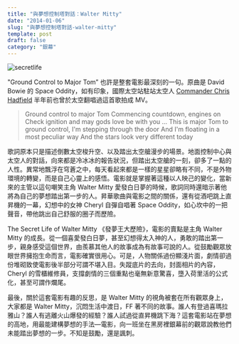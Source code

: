 ```yaml
---
title: "與夢想控制塔對話：Walter Mitty"
date: "2014-01-06"
slug: "與夢想控制塔對話-walter-mitty"
template: post
draft: false
category: "銀幕"
---
```


![secretlife](/media/secretlife.jpg)

"Ground Control to Major Tom” 也許是整套電影最深刻的一句。原曲是 David Bowie 的 Space Oddity，如有印象，國際太空站駐站太空人 [Commander Chris Hadfield](https://www.youtube.com/watch?v=KaOC9danxNo) 半年前也曾於太空翻唱過這首歌拍成 MV。

> Ground control to major Tom Commencing countdown, engines on Check ignition and may gods love be with you ... This is major Tom to ground control, I'm stepping through the door And I'm floating in a most peculiar way And the stars look very different today

歌詞原本只是描述倒數太空梭升空、以及踏出太空艙漫步的場景。地面控制中心與太空人的對話，向來都是冷冰冰的報告狀況，但踏出太空艙的一刻，卻多了一點的人性。異常地飄浮在穹蒼之中，每天看起來都是一樣的星星卻略有不同，不是外物環境的轉變，而是自己心靈上的感悟。電影就是掌握著這種以人映己的變化，當新來的主管以這句嘲笑主角 Walter Mitty 愛發白日夢的時候，歌詞同時還暗示著他將為自己的夢想踏出第一步的人。昇華歌曲與電影之間的關係，還有從酒吧跳上直昇機的一幕，幻想中的女神 Cheryl 自彈自唱著 Space Oddity，如心坎中的一把聲音，帶他跳出自己舒服的圈子而歷險。

The Secret Life of Walter Mitty 《發夢王大歷險》，電影的賣點是主角 Walter Mitty 的成長。從一個喜愛發白日夢，甚至幻想得太入神的人，勇敢的踏出第一步，親身感受這個世界，由羨慕其他人的故事成為有故事可說的人。從鼓勵觀眾放眼世界擁抱生命而言，電影確實很用心。可是，人物關係過份顯淺片面，劇情卻過份堆砌致使電影後半部分可謂不堪入目。失蹤底片的去向，封面相片的內容，Cheryl 的雪櫃維修員，支撐劇情的三個重點也毫無新意驚喜，墮入荷里活的公式化，甚至可謂作爛尾。

最後，關於這套電影有趣的反思，是 Walter Mitty 的視角被套在所有觀眾身上，大家都是 Walter Mitty，沉悶生活中渡日，FF 著不同的故事。誰人有登過喜瑪拉雅山？誰人有逃離火山爆發的經驗？誰人試過從直昇機跳下海？這套電影站在夢想的高地，用最能建構夢想的手法—電影，向一班坐在黑房裡銀幕前的觀眾說教他們未能踏出夢想的一步。不知是鼓勵，還是諷刺。
